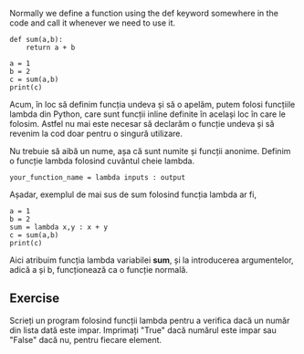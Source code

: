Normally we define a function using the def keyword somewhere in the code and call it whenever we need to use it.

    def sum(a,b):
        return a + b

    a = 1
    b = 2
    c = sum(a,b)
    print(c)

Acum, în loc să definim funcția undeva și să o apelăm, putem folosi funcțiile lambda din Python, care sunt funcții inline definite în același loc în care le folosim. Astfel nu mai este necesar să declarăm o funcție undeva și să revenim la cod doar pentru o singură utilizare.

Nu trebuie să aibă un nume, așa că sunt numite și funcții anonime. Definim o funcție lambda folosind cuvântul cheie lambda.

    your_function_name = lambda inputs : output

Așadar, exemplul de mai sus de sum folosind funcția lambda ar fi,

    a = 1
    b = 2
    sum = lambda x,y : x + y
    c = sum(a,b)
    print(c)

Aici atribuim funcția lambda variabilei **sum**, și la introducerea argumentelor, adică a și b, funcționează ca o funcție normală.

Exercise
--------
Scrieți un program folosind funcții lambda pentru a verifica dacă un număr din lista dată este impar. Imprimați "True" dacă numărul este impar sau "False" dacă nu, pentru fiecare element.